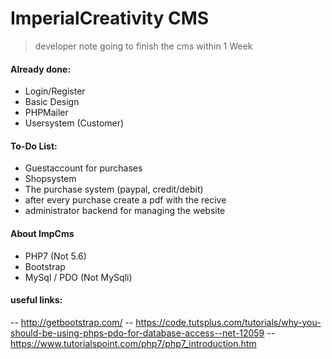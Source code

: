 # Imperial**Creativity** CMS

> developer note
> going to finish the cms within 1 Week

#### Already done:

+ Login/Register
+ Basic Design
+ PHPMailer
+ Usersystem (Customer)

#### To-Do List:

+ Guestaccount for purchases
+ Shopsystem
+ The purchase system (paypal, credit/debit)
+ after every purchase create a pdf with the recive 
+ administrator backend for managing the website

#### About ImpCms

+ PHP7 (Not 5.6)
+ Bootstrap 
+ MySql / PDO (Not MySqli)

#### useful links:
-- http://getbootstrap.com/
-- https://code.tutsplus.com/tutorials/why-you-should-be-using-phps-pdo-for-database-access--net-12059
-- https://www.tutorialspoint.com/php7/php7_introduction.htm


